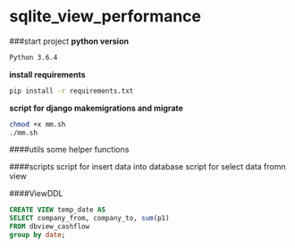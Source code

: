 # sqlite_view_performance


###start project
**python version**
```bash
Python 3.6.4
```
**install requirements**
```bash
pip install -r requirements.txt
```
**script for django makemigrations and migrate**
```bash
chmod +x mm.sh
./mm.sh
```

####utils
some helper functions

####scripts
script for insert data into database
script for select data fromn view

####ViewDDL
```SQL
CREATE VIEW temp_date AS
SELECT company_from, company_to, sum(p1)
FROM dbview_cashflow
group by date;
```